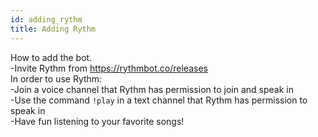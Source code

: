 ```yaml
---
id: adding_rythm
title: Adding Rythm
---
```


How to add the bot.  
-Invite Rythm from https://rythmbot.co/releases  
In order to use Rythm:  
-Join a voice channel that Rythm has permission to join and speak in  
-Use the command `!play` in a text channel that Rythm has permission to speak in  
-Have fun listening to your favorite songs!  